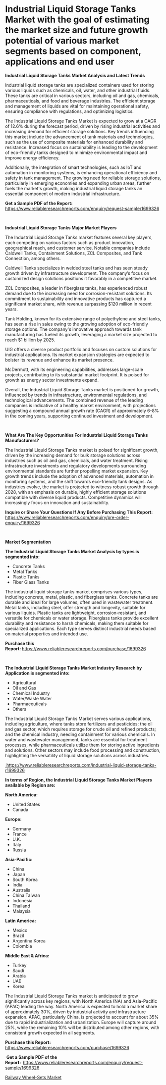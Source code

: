 <p><h1>Industrial Liquid Storage Tanks Market with the goal of estimating the market size and future growth potential of various market segments based on component, applications and end user</h1></p><p><strong>Industrial Liquid Storage Tanks Market Analysis and Latest Trends</strong></p>
<p><p>Industrial liquid storage tanks are specialized containers used for storing various liquids such as chemicals, oil, water, and other industrial fluids. These tanks are critical in various sectors, including oil and gas, chemicals, pharmaceuticals, and food and beverage industries. The efficient storage and management of liquids are vital for maintaining operational safety, ensuring compliance with regulations, and optimizing logistics.</p><p>The Industrial Liquid Storage Tanks Market is expected to grow at a CAGR of 12.6% during the forecast period, driven by rising industrial activities and increasing demand for efficient storage solutions. Key trends influencing this market include the advancement of tank materials and technologies, such as the use of composite materials for enhanced durability and resistance. Increased focus on sustainability is leading to the development of eco-friendly tanks designed to minimize environmental impact and improve energy efficiency.</p><p>Additionally, the integration of smart technologies, such as IoT and automation in monitoring systems, is enhancing operational efficiency and safety in tank management. The growing need for reliable storage solutions, particularly in emerging economies and expanding urban areas, further fuels the market's growth, making industrial liquid storage tanks an essential component of modern industrial infrastructure.</p></p>
<p><strong>Get a Sample PDF of the Report:&nbsp;</strong> <a href="https://www.reliableresearchreports.com/enquiry/request-sample/1699326?utm_campaign=2216&utm_medium=2&utm_source=Github&utm_content=ia&utm_term=27032025&utm_id=industrial-liquid-storage-tanks">https://www.reliableresearchreports.com/enquiry/request-sample/1699326</a></p>
<p>&nbsp;</p>
<p><strong>Industrial Liquid Storage Tanks Major Market Players</strong></p>
<p><p>The Industrial Liquid Storage Tanks market features several key players, each competing on various factors such as product innovation, geographical reach, and customer service. Notable companies include Caldwell Tanks, Containment Solutions, ZCL Composites, and Tank Connection, among others.</p><p>Caldwell Tanks specializes in welded steel tanks and has seen steady growth driven by infrastructure development. The company’s focus on customized design solutions positions it favorably in a competitive market.</p><p>ZCL Composites, a leader in fiberglass tanks, has experienced robust demand due to the increasing need for corrosion-resistant solutions. Its commitment to sustainability and innovative products has captured a significant market share, with revenue surpassing $120 million in recent years.</p><p>Tank Holding, known for its extensive range of polyethylene and steel tanks, has seen a rise in sales owing to the growing adoption of eco-friendly storage options. The company's innovative approach towards tank manufacturing has fueled its growth, leveraging a market size projected to reach $1 billion by 2025.</p><p>UIG offers a diverse product portfolio and focuses on custom solutions for industrial applications. Its market expansion strategies are expected to bolster its revenue and enhance its market presence.</p><p>McDermott, with its engineering capabilities, addresses large-scale projects, contributing to its substantial market footprint. It is poised for growth as energy sector investments expand.</p><p>Overall, the Industrial Liquid Storage Tanks market is positioned for growth, influenced by trends in infrastructure, environmental regulations, and technological advancements. The combined revenue of the leading companies is indicative of a healthy market environment, with projections suggesting a compound annual growth rate (CAGR) of approximately 6-8% in the coming years, supporting continued investment and development.</p></p>
<p>&nbsp;</p>
<p><strong>What Are The Key Opportunities For Industrial Liquid Storage Tanks Manufacturers?</strong></p>
<p><p>The Industrial Liquid Storage Tanks market is poised for significant growth, driven by the increasing demand for bulk storage solutions across industries such as oil and gas, chemicals, and water treatment. Rising infrastructure investments and regulatory developments surrounding environmental standards are further propelling market expansion. Key growth trends include the adoption of advanced materials, automation in monitoring systems, and the shift towards eco-friendly tank designs. As industries evolve, the market is projected to witness robust growth through 2028, with an emphasis on durable, highly efficient storage solutions compatible with diverse liquid products. Competitive dynamics will increasingly focus on innovation and sustainability.</p></p>
<p><strong>Inquire or Share Your Questions If Any Before Purchasing This Report:</strong> <a href="https://www.reliableresearchreports.com/enquiry/pre-order-enquiry/1699326?utm_campaign=2216&utm_medium=2&utm_source=Github&utm_content=ia&utm_term=27032025&utm_id=industrial-liquid-storage-tanks">https://www.reliableresearchreports.com/enquiry/pre-order-enquiry/1699326</a></p>
<p>&nbsp;</p>
<p><strong>Market Segmentation</strong></p>
<p><strong>The Industrial Liquid Storage Tanks Market Analysis by types is segmented into:</strong></p>
<p><ul><li>Concrete Tanks</li><li>Metal Tanks</li><li>Plastic Tanks</li><li>Fiber Glass Tanks</li></ul></p>
<p><p>The industrial liquid storage tanks market comprises various types, including concrete, metal, plastic, and fiberglass tanks. Concrete tanks are durable and ideal for large volumes, often used in wastewater treatment. Metal tanks, including steel, offer strength and longevity, suitable for various liquids. Plastic tanks are lightweight, corrosion-resistant, and versatile for chemicals or water storage. Fiberglass tanks provide excellent durability and resistance to harsh chemicals, making them suitable for specialized applications. Each type serves distinct industrial needs based on material properties and intended use.</p></p>
<p><strong>Purchase this Report:&nbsp;</strong><a href="https://www.reliableresearchreports.com/purchase/1699326?utm_campaign=2216&utm_medium=2&utm_source=Github&utm_content=ia&utm_term=27032025&utm_id=industrial-liquid-storage-tanks">https://www.reliableresearchreports.com/purchase/1699326</a></p>
<p>&nbsp;</p>
<p><strong>The Industrial Liquid Storage Tanks Market Industry Research by Application is segmented into:</strong></p>
<p><ul><li>Agricultural</li><li>Oil and Gas</li><li>Chemical Industry</li><li>Water/Waste Water</li><li>Pharmaceuticals</li><li>Others</li></ul></p>
<p><p>The Industrial Liquid Storage Tanks Market serves various applications, including agriculture, where tanks store fertilizers and pesticides; the oil and gas sector, which requires storage for crude oil and refined products; and the chemical industry, needing containment for various chemicals. In water and wastewater management, tanks are essential for treatment processes, while pharmaceuticals utilize them for storing active ingredients and solutions. Other sectors may include food processing and construction, highlighting the versatility of liquid storage solutions across industries.</p></p>
<p><a href="https://www.reliableresearchreports.com/industrial-liquid-storage-tanks-r1699326?utm_campaign=2216&utm_medium=2&utm_source=Github&utm_content=ia&utm_term=27032025&utm_id=industrial-liquid-storage-tanks">&nbsp;https://www.reliableresearchreports.com/industrial-liquid-storage-tanks-r1699326</a></p>
<p><strong>In terms of Region, the Industrial Liquid Storage Tanks Market Players available by Region are:</strong></p>
<p>
    <p> <strong> North America: </strong>
        <ul>
            <li>United States</li>
            <li>Canada</li>
        </ul>
        </p> 
    <p> <strong> Europe: </strong>
        <ul>
            <li>Germany</li>
            <li>France</li>
            <li>U.K.</li>
            <li>Italy</li>
            <li>Russia</li>
        </ul>
        </p> 
    <p> <strong> Asia-Pacific: </strong>
        <ul>
            <li>China</li>
            <li>Japan</li>
            <li>South Korea</li>
            <li>India</li>
            <li>Australia</li>
            <li>China Taiwan</li>
            <li>Indonesia</li>
            <li>Thailand</li>
            <li>Malaysia</li>
        </ul>
        </p> 
    <p> <strong> Latin America: </strong>
        <ul>
            <li>Mexico</li>
            <li>Brazil</li>
            <li>Argentina Korea</li>
            <li>Colombia</li>
        </ul>
        </p> 
    <p> <strong> Middle East & Africa: </strong>
        <ul>
            <li>Turkey</li>
            <li>Saudi</li>
            <li>Arabia</li>
            <li>UAE</li>
            <li>Korea</li>
        </ul>
    </p>
    </p>
<p><p>The Industrial Liquid Storage Tanks market is anticipated to grow significantly across key regions, with North America (NA) and Asia-Pacific (APAC) leading the way. North America is expected to hold a market share of approximately 30%, driven by industrial activity and infrastructure expansion. APAC, particularly China, is projected to account for about 35% due to rapid industrialization and urbanization. Europe will capture around 25%, while the remaining 10% will be distributed among other regions, with consistent growth expected in all segments.</p></p>
<p><strong>Purchase this Report: </strong><a href="https://www.reliableresearchreports.com/purchase/1699326?utm_campaign=2216&utm_medium=2&utm_source=Github&utm_content=ia&utm_term=27032025&utm_id=industrial-liquid-storage-tanks">https://www.reliableresearchreports.com/purchase/1699326</a></p>
<p>&nbsp;<strong>Get a Sample PDF of the Report:&nbsp;&nbsp;</strong><a href="https://www.reliableresearchreports.com/enquiry/request-sample/1699326?utm_campaign=2216&utm_medium=2&utm_source=Github&utm_content=ia&utm_term=27032025&utm_id=industrial-liquid-storage-tanks">https://www.reliableresearchreports.com/enquiry/request-sample/1699326</a></p>
<p><strong></strong></p>
<p><p><a href="https://github.com/salkidtodo/Market-Research-Report-List-1/blob/main/railway-wheel-sets-market.md?utm_campaign=2216&utm_medium=2&utm_source=Github&utm_content=ia&utm_term=27032025&utm_id=industrial-liquid-storage-tanks">Railway Wheel-Sets Market</a></p></p>
